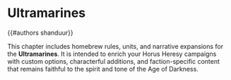 # Ultramarines

{{#authors shanduur}}

This chapter includes homebrew rules, units, and narrative expansions for the **Ultramarines**. It is intended to enrich your Horus Heresy campaigns with custom options, characterful additions, and faction-specific content that remains faithful to the spirit and tone of the Age of Darkness.

